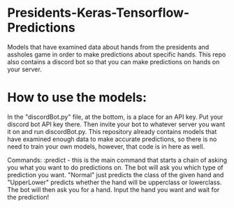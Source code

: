 # Presidents-Keras-Tensorflow-Predictions
Models that have examined data about hands from the presidents and assholes game in order to make predictions about specific hands. This repo also contains a discord bot so that you can make predictions on hands on your server.

# How to use the models:
In the "discordBot.py" file, at the bottom, is a place for an API key. Put your discord bot API key there. Then invite your bot to whatever server you want it on and run discordBot.py.
This repository already contains models that have examined enough data to make accurate predictions, so there is no need to train your own models, however, that code is in here as well.

Commands:
:predict - this is the main command that starts a chain of asking you what you want to do predictions on.
The bot will ask you which type of prediction you want. "Normal" just predicts the class of the given hand and "UpperLower" predicts whether the hand will be upperclass or lowerclass.
The bot will then ask you for a hand. Input the hand you want and wait for the prediction!
